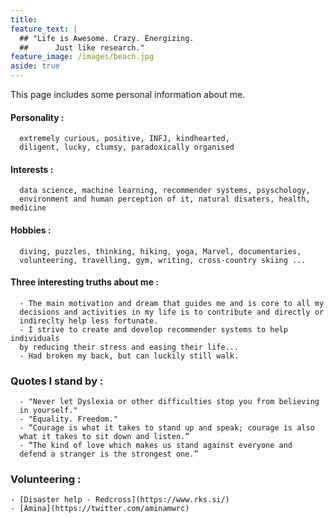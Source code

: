 ```yaml
---
title:
feature_text: |
  ## "Life is Awesome. Crazy. Energizing. 
  ##      Just like research."
feature_image: /images/beach.jpg
aside: true
---
```


This page includes some personal information about me.

         
#### Personality : 

      extremely curious, positive, INFJ, kindhearted, 
      diligent, lucky, clumsy, paradoxically organised



#### Interests : 

      data science, machine learning, recommender systems, psyschology, 
      environment and human perception of it, natural disaters, health, medicine



#### Hobbies : 

      diving, puzzles, thinking, hiking, yoga, Marvel, documentaries, 
      volunteering, travelling, gym, writing, cross-country skiing ...



#### Three interesting truths about me :

      - The main motivation and dream that guides me and is core to all my 
      decisions and activities in my life is to contribute and directly or 
      indireclty help less fortunate.
      - I strive to create and develop recommender systems to help individuals 
      by reducing their stress and easing their life...
      - Had broken my back, but can luckily still walk.
      


### Quotes I stand by :

      - "Never let Dyslexia or other difficulties stop you from believing 
      in yourself."
      - "Equality. Freedom."
      - “Courage is what it takes to stand up and speak; courage is also 
      what it takes to sit down and listen.” 
      - “The kind of love which makes us stand against everyone and 
      defend a stranger is the strongest one.”  
      

### Volunteering :
    - [Disaster help - Redcross](https://www.rks.si/)
    - [Amina](https://twitter.com/aminamwrc)



